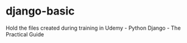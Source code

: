 # django-basic
Hold the files created during training in Udemy - Python Django - The Practical Guide

